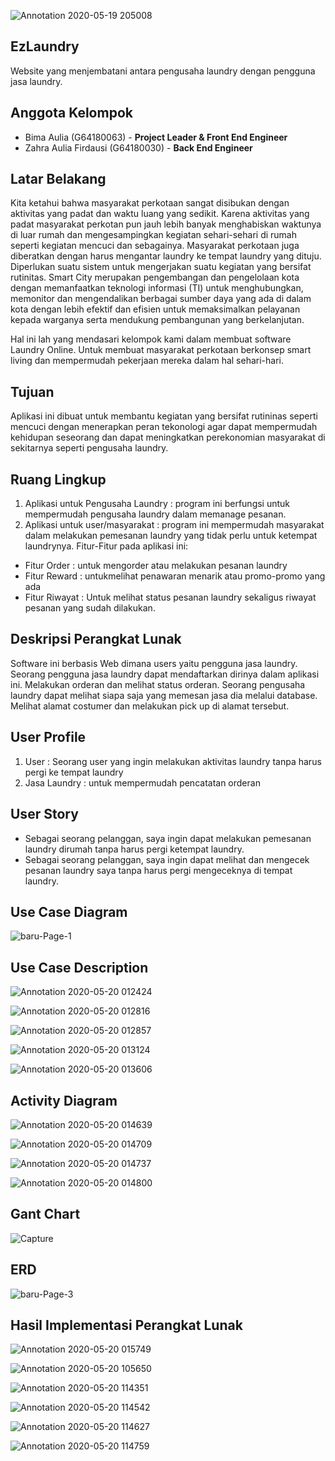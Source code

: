 ![Annotation 2020-05-19 205008](https://user-images.githubusercontent.com/60166756/82336822-3a389980-9a15-11ea-873e-dfaf66abfc9f.jpg)

## EzLaundry

Website yang menjembatani antara pengusaha laundry dengan pengguna jasa laundry.

## Anggota Kelompok

- Bima Aulia (G64180063) - **Project Leader & Front End Engineer**
- Zahra Aulia Firdausi (G64180030) - **Back End Engineer**

## Latar Belakang

Kita ketahui bahwa masyarakat perkotaan sangat disibukan dengan aktivitas yang padat dan waktu luang yang sedikit. Karena aktivitas yang padat masyarakat perkotan pun jauh lebih banyak menghabiskan waktunya di luar rumah dan mengesampingkan kegiatan sehari-sehari di rumah seperti kegiatan mencuci dan sebagainya. Masyarakat perkotaan juga diberatkan dengan harus mengantar laundry ke tempat laundry yang dituju. Diperlukan suatu sistem untuk mengerjakan suatu kegiatan yang bersifat rutinitas. Smart City merupakan pengembangan dan pengelolaan kota dengan memanfaatkan teknologi informasi (TI) untuk menghubungkan, memonitor dan mengendalikan berbagai sumber daya yang ada di dalam kota dengan lebih efektif dan efisien untuk memaksimalkan pelayanan kepada warganya serta mendukung pembangunan yang berkelanjutan. 

Hal ini lah yang mendasari kelompok kami dalam membuat software Laundry Online. 
Untuk membuat masyarakat perkotaan berkonsep smart living dan mempermudah pekerjaan mereka dalam hal sehari-hari.

## Tujuan

Aplikasi ini dibuat untuk membantu kegiatan yang bersifat rutininas seperti mencuci dengan menerapkan peran tekonologi agar dapat mempermudah kehidupan seseorang dan dapat meningkatkan perekonomian masyarakat di sekitarnya seperti pengusaha laundry.

## Ruang Lingkup

1. Aplikasi untuk Pengusaha Laundry :
program ini berfungsi untuk mempermudah pengusaha laundry dalam memanage pesanan.
2. Aplikasi untuk user/masyarakat :
program ini mempermudah masyarakat dalam melakukan pemesanan laundry yang tidak perlu untuk ketempat laundrynya.
Fitur-Fitur pada aplikasi ini:
- Fitur Order : untuk mengorder atau melakukan pesanan laundry
- Fitur Reward : untukmelihat penawaran menarik atau promo-promo yang ada
- Fitur Riwayat : Untuk melihat status pesanan laundry sekaligus riwayat pesanan yang sudah dilakukan.

## Deskripsi Perangkat Lunak

Software ini berbasis Web dimana users yaitu pengguna jasa laundry. Seorang pengguna jasa laundry dapat mendaftarkan dirinya dalam aplikasi ini. Melakukan orderan dan melihat status orderan. Seorang pengusaha laundry dapat melihat siapa saja yang memesan jasa dia melalui database. Melihat alamat costumer dan melakukan pick up di alamat tersebut.
## User Profile
1. User : Seorang user yang ingin melakukan aktivitas laundry tanpa harus pergi ke tempat laundry
2. Jasa Laundry : untuk mempermudah pencatatan orderan

## User Story
- Sebagai seorang pelanggan, saya ingin dapat melakukan pemesanan laundry dirumah tanpa harus pergi ketempat laundry.
- Sebagai seorang pelanggan, saya ingin dapat melihat dan mengecek pesanan laundry saya tanpa harus pergi mengeceknya di tempat laundry.

## Use Case Diagram
![baru-Page-1](https://user-images.githubusercontent.com/60166756/82340326-50485900-9a19-11ea-8790-220fff620013.png)

## Use Case Description
![Annotation 2020-05-20 012424](https://user-images.githubusercontent.com/60166756/82365092-631f5580-9a3a-11ea-9053-03b7a148f017.jpg)

![Annotation 2020-05-20 012816](https://user-images.githubusercontent.com/60166756/82365125-6f0b1780-9a3a-11ea-9cd7-aa3a54439dfa.jpg)

![Annotation 2020-05-20 012857](https://user-images.githubusercontent.com/60166756/82365163-7e8a6080-9a3a-11ea-9029-9574e8fbb6bf.jpg)

![Annotation 2020-05-20 013124](https://user-images.githubusercontent.com/60166756/82365322-b72a3a00-9a3a-11ea-9825-99da4e31b069.jpg)

![Annotation 2020-05-20 013606](https://user-images.githubusercontent.com/60166756/82365392-cad5a080-9a3a-11ea-8df5-e0e249e6ef3d.jpg)


## Activity Diagram
![Annotation 2020-05-20 014639](https://user-images.githubusercontent.com/60166756/82366199-0886f900-9a3c-11ea-8924-6211aade5049.jpg)

![Annotation 2020-05-20 014709](https://user-images.githubusercontent.com/60166756/82366312-38ce9780-9a3c-11ea-9193-0005ad9d4650.jpg)

![Annotation 2020-05-20 014737](https://user-images.githubusercontent.com/60166756/82366395-54d23900-9a3c-11ea-9d30-bc7fb5f57657.jpg)

![Annotation 2020-05-20 014800](https://user-images.githubusercontent.com/60166756/82366487-759a8e80-9a3c-11ea-847b-cda7e1eaa463.jpg)

## Gant Chart
![Capture](https://user-images.githubusercontent.com/54544861/82242677-76fa8700-9968-11ea-886e-de89384e290a.PNG)

## ERD
![baru-Page-3](https://user-images.githubusercontent.com/54544861/82240732-1ddd2400-9965-11ea-97b5-11756c084c80.png)

## Hasil Implementasi Perangkat Lunak

![Annotation 2020-05-20 015749](https://user-images.githubusercontent.com/60166756/82403138-51fd3580-9a88-11ea-802c-f2027814383c.jpg)

![Annotation 2020-05-20 105650](https://user-images.githubusercontent.com/60166756/82405691-d0f56c80-9a8e-11ea-818a-16cecd8df1cc.jpg)

![Annotation 2020-05-20 114351](https://user-images.githubusercontent.com/60166756/82405857-3f3a2f00-9a8f-11ea-98fb-e80dbbc3fff2.jpg)

![Annotation 2020-05-20 114542](https://user-images.githubusercontent.com/60166756/82405948-76a8db80-9a8f-11ea-9746-4a40f3271d46.jpg)

![Annotation 2020-05-20 114627](https://user-images.githubusercontent.com/60166756/82406041-d3a49180-9a8f-11ea-84dc-6d0053cb34bf.jpg)

![Annotation 2020-05-20 114759](https://user-images.githubusercontent.com/60166756/82406120-fafb5e80-9a8f-11ea-9bca-35ec7ec2319b.jpg)
